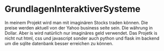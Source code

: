 # GrundlagenInteraktiverSysteme

In meinem Projekt wird man mit imaginären Stocks traden können. Die preise werden aktuell von der Yahoo business seite sein. Die währung in Dollar. Aber is wird natürlich nur imaginäres geld verwendet.
Das Projetk is nicht nut html, css und javascript sonder auch python und flask im backend um die sqlite datenbank besser erreichen zu können. 
